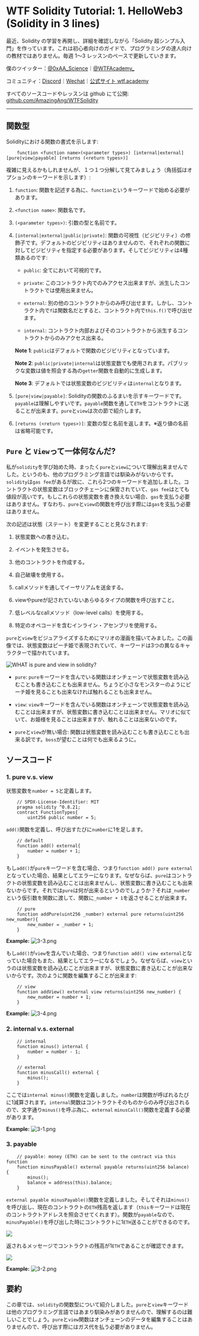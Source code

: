 # WTF Solidity Tutorial: 1. HelloWeb3 (Solidity in 3 lines)

最近、Solidity の学習を再開し、詳細を確認しながら「Solidity 超シンプル入門」を作っています。これは初心者向けのガイドで、プログラミングの達人向けの教材ではありません。毎週 1〜3 レッスンのペースで更新していきます。

僕のツイッター：[@0xAA_Science](https://twitter.com/0xAA_Science)｜[@WTFAcademy\_](https://twitter.com/WTFAcademy_)

コミュニティ：[Discord](https://discord.gg/5akcruXrsk)｜[Wechat](https://docs.google.com/forms/d/e/1FAIpQLSe4KGT8Sh6sJ7hedQRuIYirOoZK_85miz3dw7vA1-YjodgJ-A/viewform?usp=sf_link)｜[公式サイト wtf.academy](https://wtf.academy)

すべてのソースコードやレッスンは github にて公開: [github.com/AmazingAng/WTFSolidity](https://github.com/AmazingAng/WTFSolidity)

-----

## 関数型

Solidityにおける関数の書式を示します:

```solidity
    function <function name>(<parameter types>) [internal|external] [pure|view|payable] [returns (<return types>)]
```

複雑に見えるかもしれませんが、１つ１つ分解して見てみましょう（角括弧はオプションのキーワードを示します）:


1. `function`: 関数を記述する為に、`function`というキーワードで始める必要があります。

2. `<function name>`: 関数名です。

3. `(<parameter types>)`: 引数の型と名前です。

4. `[internal|external|public|private]`: 関数の可視性（ビジビリティ）の修飾子です。デフォルトのビジビリティはありませんので、それぞれの関数に対してビジビリティを指定する必要があります。そしてビジビリティは4種類あるのです:

   - `public`: 全てにおいて可視的です。

   - `private`: このコントラクト内でのみアクセス出来ますが、派生したコントラクトでは使用出来ません。

   - `external`: 別の他のコントラクトからのみ呼び出せます。しかし、コントラクト内で`f`は関数名だとすると、コントラクト内で`this.f()`で呼び出せます。 

   - `internal`: コントラクト内部およびそのコントラクトから派生するコントラクトからのみアクセス出来る。

    **Note 1**: `public`はデフォルトで関数のビジビリティとなっています。
    
    **Note 2**: `public|private|internal`は状態変数でも使用されます。パブリックな変数は値を照会する為の`getter`関数を自動的に生成します。
    
    **Note 3**: デフォルトでは状態変数のビジビリティは`internal`となります。

5. `[pure|view|payable]`: Solidityの関数のふるまいを示すキーワードです。`payable`は理解しやすいです。`payable`関数を通して`ETH`をコントラクトに送ることが出来ます。`pure`と`view`は次の節で紹介します。

6. `[returns (<return types>)]`: 変数の型と名前を返します。※返り値の名前は省略可能です。

## `Pure` と `View`って一体何なんだ?

私が`solidity`を学び始めた時、まったく`pure`と`view`について理解出来ませんでした。というのも、他のプログラミング言語では馴染みがないからです。`solidity`は`gas fee`があるが故に、これら2つのキーワードを追加しました。コントラクトの状態変数はブロックチェーンに保管されていて、`gas fee`はとても値段が高いです。もしこれらの状態変数を書き換えない場合、`gas`を支払う必要はありません。すなわち、`pure`と`view`の関数を呼び出す際には`gas`を支払う必要はありません。

次の記述は状態（ステート）を変更することと見なされます:

1. 状態変数への書き込む。

2. イベントを発生させる。

3. 他のコントラクトを作成する。

4. 自己破壊を使用する。

5. callメソッドを通してイーサリアムを送金する。

6. viewやpureが記されていないあらゆるタイプの関数を呼び出すこと。

7. 低レベルなcallメソッド（low-level calls）を使用する。

8. 特定のオペコードを含むインライン・アセンブリを使用する。


`pure`と`view`をビジュアライズするためにマリオの漫画を描いてみました。この画像では、状態変数はピーチ姫で表現されていて、キーワードは3つの異なるキャラクターで描かれています。

![WHAT is pure and view in solidity?](https://images.mirror-media.xyz/publication-images/1B9kHsTYnDY_QURSWMmPb.png?height=1028&width=1758)

- `pure`: `pure`キーワードを含んでいる関数はオンチェーンで状態変数を読み込むことも書き込むことも出来ません。ちょうど小さなモンスターのようにピーチ姫を見ることも出来なければ触れることも出来ません。
  
- `view`: `view`キーワードを含んでいる関数はオンチェーンで状態変数を読み込むことは出来ますが、状態変数に書き込むことは出来ません。マリオに似ていて、お姫様を見ることは出来ますが、触れることは出来ないのです。

- `pure`と`view`が無い場合: 関数は状態変数を読み込むことも書き込むことも出来る訳です。`boss`が望むことは何でも出来るように。

## ソースコード

### 1. pure v.s. view

状態変数を`number = 5`と定義します。

```solidity
    // SPDX-License-Identifier: MIT
    pragma solidity ^0.8.21;
    contract FunctionTypes{
        uint256 public number = 5;
```

`add()`関数を定義し、呼び出すたびに`number`に1を足します。

```solidity
    // default
    function add() external{
        number = number + 1;
    }
```

もし`add()`が`pure`キーワードを含む場合、つまり`function add() pure external`となっていた場合、結果としてエラーになります。なぜならば、`pure`はコントラクトの状態変数を読み込むことは出来ませんし、状態変数に書き込むことも出来ないからです。それでは`pure`は何が出来るというのでしょうか？それは`_number`という仮引数を関数に渡して、関数に`_number + 1`を返させることが出来ます。

```solidity
    // pure
    function addPure(uint256 _number) external pure returns(uint256 new_number){
        new_number = _number + 1;
    }
```

**Example:**
![3-3.png](./img/3-3.png)

もし`add()`が`view`を含んでいた場合、つまり`function add() view external`となっていた場合もまた、結果としてエラーになるでしょう。なぜならば、`view`というのは状態変数を読み込むことが出来ますが、状態変数に書き込むことが出来ないからです。次のように関数を編集することが出来ます:

```solidity
    // view
    function addView() external view returns(uint256 new_number) {
        new_number = number + 1;
    }
```

**Example:**
![3-4.png](./img/3-4.png)

### 2. internal v.s. external

```solidity
    // internal
    function minus() internal {
        number = number - 1;
    }

    // external
    function minusCall() external {
        minus();
    }
```

ここでは`internal minus()`関数を定義しました。`number`は関数が呼ばれるたびに1減算されます。`internal`関数はコントラクトそのものからのみ呼び出されるので、文字通り`minus()`を呼ぶ為に、`external` `minusCall()`関数を定義する必要があります。

**Example:**
![3-1.png](./img/3-1.png)

### 3. payable

```solidity
    // payable: money (ETH) can be sent to the contract via this function
    function minusPayable() external payable returns(uint256 balance) {
        minus();
        balance = address(this).balance;
    }
```

`external payable minusPayable()`関数を定義しました。そしてそれは`minus()`を呼び出し、現在のコントラクトの`ETH`残高を返します（`this`キーワードは現在のコントラクトアドレスを照会させてくれます）。関数が`payable`なので、`minusPayable()`を呼び出した時にコントラクトに1`ETH`送ることができるのです。

![](https://images.mirror-media.xyz/publication-images/ETDPN8myq7jFfAL8CUAFt.png?height=148&width=588)

返されるメッセージでコントラクトの残高が1`ETH`であることが確認できます。

![](https://images.mirror-media.xyz/publication-images/nGZ2pz0MvzgXuKrENJPYf.png?height=128&width=1130)

**Example:**
![3-2.png](./img/3-2.png)

## 要約

この章では、`solidity`の関数型について紹介しました。`pure`と`view`キーワードは他のプログラミング言語ではあまり馴染みがありませんので、理解するのは難しいことでしょう。`pure`と`view`関数はオンチェーンのデータを編集することはありませんので、呼び出す際にはガス代を払う必要がありません。
